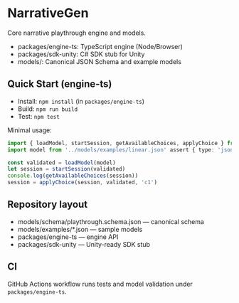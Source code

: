 # NarrativeGen

Core narrative playthrough engine and models.

- packages/engine-ts: TypeScript engine (Node/Browser)
- packages/sdk-unity: C# SDK stub for Unity
- models/: Canonical JSON Schema and example models

## Quick Start (engine-ts)

- Install: `npm install` (in `packages/engine-ts`)
- Build: `npm run build`
- Test: `npm test`

Minimal usage:
```ts
import { loadModel, startSession, getAvailableChoices, applyChoice } from './dist/index.js'
import model from '../models/examples/linear.json' assert { type: 'json' }

const validated = loadModel(model)
let session = startSession(validated)
console.log(getAvailableChoices(session))
session = applyChoice(session, validated, 'c1')
```

## Repository layout
- models/schema/playthrough.schema.json — canonical schema
- models/examples/*.json — sample models
- packages/engine-ts — engine API
- packages/sdk-unity — Unity-ready SDK stub

## CI
GitHub Actions workflow runs tests and model validation under `packages/engine-ts`.
